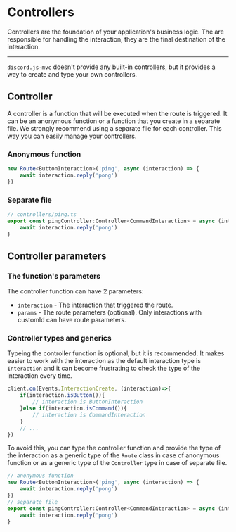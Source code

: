 # Controllers
Controllers are the foundation of your application's business logic. 
The are responsible for handling the interaction, they are the final destination of the interaction.
___
`discord.js-mvc` doesn't provide any built-in controllers, but it provides a way to create and type your own controllers.
## Controller
A controller is a function that will be executed when the route is triggered.
It can be an anonymous function or a function that you create in a separate file.
We strongly recommend using a separate file for each controller. This way you can easily manage your controllers.
### Anonymous function
```ts
new Route<ButtonInteraction>('ping', async (interaction) => {
    await interaction.reply('pong')
})
```

### Separate file
```ts
// controllers/ping.ts
export const pingController:Controller<CommandInteraction> = async (interaction) => {
    await interaction.reply('pong')
}
```
## Controller parameters
### The function's parameters
The controller function can have 2 parameters:
- `interaction` - The interaction that triggered the route.
- `params` - The route parameters (optional). Only interactions with customId can have route parameters.

### Controller types and generics
Typeing the controller function is optional, but it is recommended.
It makes easier to work with the interaction as the default interaction type is 
`Interaction` and it can become frustrating to check the type of the interaction every time.

```ts
client.on(Events.InteractionCreate, (interaction)=>{
    if(interaction.isButton()){
        // interaction is ButtonInteraction
    }else if(interaction.isCommand()){
        // interaction is CommandInteraction
    }
    // ...
})
```
To avoid this, you can type the controller function and provide the type of the interaction 
as a generic type of the `Route` class in case of anonymous function or as a generic type of the `Controller` type in case of separate file.
```ts
// anonymous function
new Route<ButtonInteraction>('ping', async (interaction) => {
    await interaction.reply('pong')
})
// separate file
export const pingController:Controller<CommandInteraction> = async (interaction) => {
    await interaction.reply('pong')
}
```